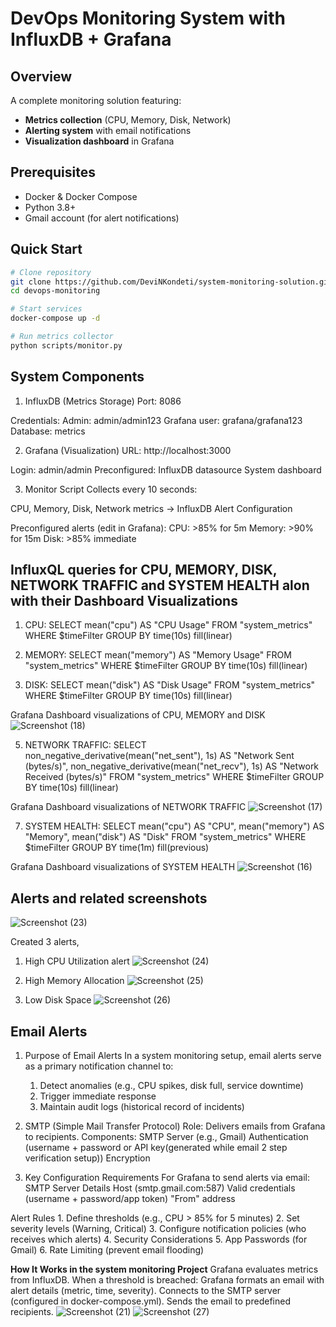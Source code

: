 # DevOps Monitoring System with InfluxDB + Grafana

## Overview
A complete monitoring solution featuring:
- **Metrics collection** (CPU, Memory, Disk, Network)
- **Alerting system** with email notifications
- **Visualization dashboard** in Grafana

## Prerequisites
- Docker & Docker Compose
- Python 3.8+
- Gmail account (for alert notifications)

## Quick Start
```bash
# Clone repository
git clone https://github.com/DeviNKondeti/system-monitoring-solution.git
cd devops-monitoring

# Start services
docker-compose up -d

# Run metrics collector
python scripts/monitor.py
```
## System Components
1. InfluxDB (Metrics Storage)
Port: 8086

Credentials:
Admin: admin/admin123
Grafana user: grafana/grafana123
Database: metrics

2. Grafana (Visualization)
URL: http://localhost:3000

Login: admin/admin
Preconfigured:
InfluxDB datasource
System dashboard

3. Monitor Script
Collects every 10 seconds:

CPU, Memory, Disk, Network metrics → InfluxDB
Alert Configuration

Preconfigured alerts (edit in Grafana):
CPU: >85% for 5m
Memory: >90% for 15m
Disk: >85% immediate


## InfluxQL queries for CPU, MEMORY, DISK, NETWORK TRAFFIC and SYSTEM HEALTH alon with their Dashboard Visualizations

1. CPU:
SELECT mean("cpu") AS "CPU Usage" 
FROM "system_metrics" 
WHERE $timeFilter 
GROUP BY time(10s) fill(linear)

2. MEMORY:
SELECT mean("memory") AS "Memory Usage" 
FROM "system_metrics" 
WHERE $timeFilter 
GROUP BY time(10s) fill(linear)

3. DISK:
SELECT mean("disk") AS "Disk Usage" 
FROM "system_metrics" 
WHERE $timeFilter 
GROUP BY time(10s) fill(linear)

Grafana Dashboard visualizations of CPU, MEMORY and DISK
![Screenshot (18)](https://github.com/user-attachments/assets/38457776-1b41-4266-8ca7-bac4b3f872bd)

5. NETWORK TRAFFIC:
SELECT non_negative_derivative(mean("net_sent"), 1s) AS "Network Sent (bytes/s)",
       non_negative_derivative(mean("net_recv"), 1s) AS "Network Received (bytes/s)"
FROM "system_metrics" 
WHERE $timeFilter 
GROUP BY time(10s) fill(linear)

Grafana Dashboard visualizations of NETWORK TRAFFIC
![Screenshot (17)](https://github.com/user-attachments/assets/3cfe7258-e705-47f7-b7a4-c946f52b1cf3)

7. SYSTEM HEALTH:
SELECT mean("cpu") AS "CPU", 
       mean("memory") AS "Memory", 
       mean("disk") AS "Disk"
FROM "system_metrics" 
WHERE $timeFilter 
GROUP BY time(1m) fill(previous)

Grafana Dashboard visualizations of SYSTEM HEALTH
![Screenshot (16)](https://github.com/user-attachments/assets/4028fee7-44f4-4e16-bb50-09c423df1385)


## Alerts and related screenshots

![Screenshot (23)](https://github.com/user-attachments/assets/b0761933-32ef-4116-9d9e-52033201f7f6)

Created 3 alerts,
1. High CPU Utilization alert
   ![Screenshot (24)](https://github.com/user-attachments/assets/a7f5b904-4b31-46a4-96dc-efae35399120)

2. High Memory Allocation
   ![Screenshot (25)](https://github.com/user-attachments/assets/b251dacd-d36b-4eb4-bede-cb3304e85481)

3. Low Disk Space
   ![Screenshot (26)](https://github.com/user-attachments/assets/55cb8204-9027-434b-b578-a24a0c6c42dc)


## Email Alerts 

1. Purpose of Email Alerts
In a system monitoring setup, email alerts serve as a primary notification channel to:
    1. Detect anomalies (e.g., CPU spikes, disk full, service downtime)
    2. Trigger immediate response
    3. Maintain audit logs (historical record of incidents)

2. SMTP (Simple Mail Transfer Protocol)
Role: Delivers emails from Grafana to recipients.
Components:
SMTP Server (e.g., Gmail)
Authentication (username + password or API key(generated while email 2 step verification setup))
Encryption

3. Key Configuration Requirements
For Grafana to send alerts via email:
SMTP Server Details
Host (smtp.gmail.com:587)
Valid credentials (username + password/app token)
"From" address

Alert Rules
    1. Define thresholds (e.g., CPU > 85% for 5 minutes)
    2. Set severity levels (Warning, Critical)
    3. Configure notification policies (who receives which alerts)
    4. Security Considerations
    5. App Passwords (for Gmail)
    6. Rate Limiting (prevent email flooding)

**How It Works in the system monitoring Project**
    Grafana evaluates metrics from InfluxDB.
    When a threshold is breached:
    Grafana formats an email with alert details (metric, time, severity).
    Connects to the SMTP server (configured in docker-compose.yml).
    Sends the email to predefined recipients.
    ![Screenshot (21)](https://github.com/user-attachments/assets/f8d87e61-2c22-4a86-b4ce-556520652100)
    ![Screenshot (27)](https://github.com/user-attachments/assets/07ca35e3-97a1-4a39-a1f7-44b8339b3505)

